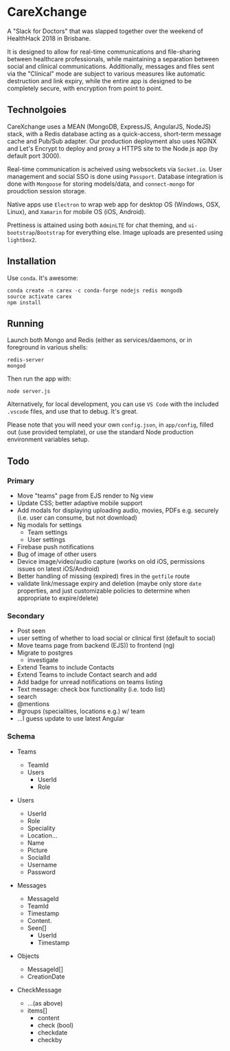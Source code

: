 # CareXchange #

A "Slack for Doctors" that was slapped together over the weekend of HealthHack 2018 in Brisbane.

It is designed to allow for real-time communications and file-sharing between healthcare professionals, while maintaining a separation between social and clinical communications. Additionally, messages and files sent via the "Clinical" mode are subject to various measures like automatic destruction and link expiry, while the entire app is designed to be completely secure, with encryption from point to point.

## Technolgoies ##

CareXchange uses a MEAN (MongoDB, ExpressJS, AngularJS, NodeJS) stack, with a Redis database acting as a quick-access, short-term message cache and Pub/Sub adapter. Our production deployment also uses NGINX and Let's Encrypt to deploy and proxy a HTTPS site to the Node.js app (by default port 3000).

Real-time communication is acheived using websockets via `Socket.io`. User management and social SSO is done using `Passport`. Database integration is done with `Mongoose` for storing models/data, and `connect-mongo` for proudction session storage.

Native apps use `Electron` to wrap web app for desktop OS (Windows, OSX, Linux), and `Xamarin` for mobile OS (iOS, Android).

Prettiness is attained using both `AdminLTE` for chat theming, and `ui-bootstrap`/`Bootstrap` for everything else. Image uploads are presented using `lightbox2`.

## Installation ##

Use `conda`. It's awesome:
```
conda create -n carex -c conda-forge nodejs redis mongodb
source activate carex
npm install
```

## Running ##
Launch both Mongo and Redis (either as services/daemons, or in foreground in various shells:
```
redis-server
mongod
```

Then run the app with:
```
node server.js
```

Alternatively, for local development, you can use `VS Code` with the included `.vscode` files, and use that to debug. It's great.

Please note that you will need your own `config.json`, in `app/config`, filled out (use provided template), or use the standard Node production environment variables setup.

## Todo ##
### Primary ###
* Move "teams" page from EJS render to Ng view
* Update CSS; better adaptive mobile support
* Add modals for displaying uploading audio, movies, PDFs e.g. securely (i.e. user can consume, but not download)
* Ng modals for settings
    * Team settings
    * User settings
* Firebase push notifications
* Bug of image of other users
* Device image/video/audio capture (works on old iOS, permissions issues on latest iOS/Android)
* Better handling of missing (expired) fires in the `getfile` route
* validate link/message expiry and deletion (maybe only store `date` properties, and just customizable policies to determine when appropriate to expire/delete)

### Secondary ###
* Post seen
* user setting of whether to load social or clinical first (default to social)
* Move teams page from backend (EJS)) to frontend (ng)
* Migrate to postgres
    * investigate
* Extend Teams to include Contacts
* Extend Teams to include Contact search and add
* Add badge for unread notifications on teams listing
* Text message: check box functionality (i.e. todo list)
* search
* @mentions
* #groups (specialities, locations e.g.) w/ team
* ...I guess update to use latest Angular

### Schema ###
* Teams
    * TeamId
    * Users
        * UserId
        * Role
* Users
    * UserId
    * Role
    * Speciality
    * Location...
    * Name
    * Picture
    * SocialId
    * Username
    * Password
* Messages
    * MessageId
    * TeamId
    * Timestamp
    * Content.
    * Seen[]
        * UserId
        * Timestamp
* Objects
    * MessageId[]
    * CreationDate

* CheckMessage
    * ...(as above)
    * items[]
        * content
        * check (bool)
        * checkdate
        * checkby
